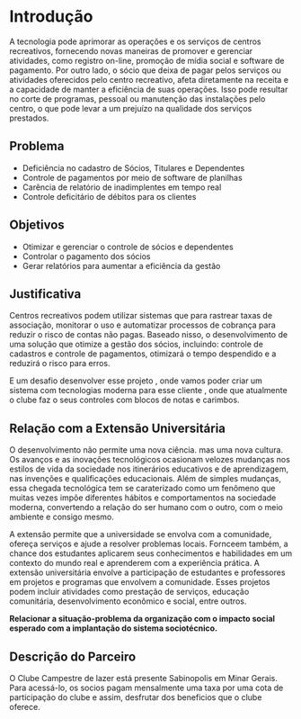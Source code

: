 # Introdução

A tecnologia pode aprimorar as operações e os serviços de centros recreativos, fornecendo novas maneiras de promover e gerenciar atividades, como registro on-line, promoção de mídia social e software de pagamento. Por outro lado, o sócio que deixa de pagar pelos serviços ou atividades oferecidos pelo centro recreativo, afeta diretamente na receita e a capacidade de manter a eficiência de suas operações. Isso pode resultar no corte de programas, pessoal ou manutenção das instalações pelo centro, o que pode levar a um prejuízo na qualidade dos serviços prestados. 

## Problema

- Deficiência no cadastro de Sócios, Titulares e Dependentes 
- Controle de pagamentos por meio de software de planilhas 
- Carência de relatório de inadimplentes em tempo real 
- Controle deficitário de débitos para os clientes 


## Objetivos

- Otimizar e gerenciar o controle de sócios e dependentes 
- Controlar o pagamento dos sócios 
- Gerar relatórios para aumentar a eficiência da gestão 

## Justificativa

Centros recreativos podem utilizar sistemas que para rastrear taxas de associação, monitorar o uso e automatizar processos de cobrança para reduzir o risco de contas não pagas. Baseado nisso, o desenvolvimento de uma solução que otimize a gestão dos sócios, incluindo: controle de cadastros e controle de pagamentos, otimizará o tempo despendido e a reduzirá o risco para erros. 


E um desafio desenvolver esse projeto , onde vamos poder criar um sistema  com tecnologias moderna para esse cliente , onde que atualmente o clube faz o seus controles com blocos de notas e carimbos. 


## Relação com a Extensão Universitária

O desenvolvimento não permite uma nova ciência. mas uma nova cultura. Os avanços e as inovações tecnológicos ocasionam velozes mudanças nos estilos de vida da sociedade nos itinerários educativos e de aprendizagem, nas invenções e qualificações educacionais. Além de simples mudanças, essa chegada tecnológica tem se caraterizado como um fenômeno que muitas vezes impõe diferentes hábitos e comportamentos na sociedade moderna, convertendo a relação do ser humano com o outro, com o meio ambiente e consigo mesmo.

A extensão permite que a universidade se envolva com a comunidade, ofereça serviços e ajude a resolver problemas locais. Fornceem também, a chance dos estudantes aplicarem seus conhecimentos e habilidades em um contexto do mundo real e aprenderem com a experiência prática. A extensão universitária envolve a participação de estudantes e professores em projetos e programas que envolvem a comunidade. Esses projetos podem incluir atividades como prestação de serviços, educação comunitária, desenvolvimento econômico e social, entre outros.


**Relacionar a situação-problema da organização com o impacto social esperado com a implantação do sistema sociotécnico.**

## Descrição do Parceiro

O Clube Campestre de lazer está presente Sabinopolis em Minar Gerais. Para acessá-lo, os socios pagam mensalmente uma taxa por uma cota de participação do clube e assim, desfrutar dos beneficios que o clube oferece.




